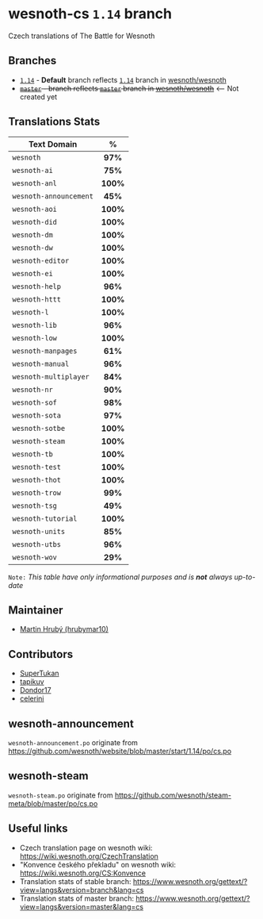 # wesnoth-cs `1.14` branch
Czech translations of The Battle for Wesnoth

## Branches
* [`1.14`](https://github.com/hrubymar10/wesnoth-cs/tree/1.14) - **Default** branch reflects [`1.14`](https://github.com/wesnoth/wesnoth/tree/1.14) branch in [wesnoth/wesnoth](https://github.com/wesnoth/wesnoth)
* ~~[`master`](https://github.com/hrubymar10/wesnoth-cs/tree/master) - branch reflects [`master`](https://github.com/wesnoth/wesnoth/tree/master) branch in [wesnoth/wesnoth](https://github.com/wesnoth/wesnoth)~~ <-- Not created yet

## Translations Stats
| Text Domain            | %        |
| ---------------------- |:--------:|
| `wesnoth`              | **97%**  |
| `wesnoth-ai`           | **75%**  |
| `wesnoth-anl`          | **100%** |
| `wesnoth-announcement` | **45%**  |
| `wesnoth-aoi`          | **100%** |
| `wesnoth-did`          | **100%** |
| `wesnoth-dm`           | **100%** |
| `wesnoth-dw`           | **100%** |
| `wesnoth-editor`       | **100%** |
| `wesnoth-ei`           | **100%** |
| `wesnoth-help`         | **96%**  |
| `wesnoth-httt`         | **100%** |
| `wesnoth-l`            | **100%** |
| `wesnoth-lib`          | **96%**  |
| `wesnoth-low`          | **100%** |
| `wesnoth-manpages`     | **61%**  |
| `wesnoth-manual`       | **96%**  |
| `wesnoth-multiplayer`  | **84%**  |
| `wesnoth-nr`           | **90%**  |
| `wesnoth-sof`          | **98%**  |
| `wesnoth-sota`         | **97%**  |
| `wesnoth-sotbe`        | **100%** |
| `wesnoth-steam`        | **100%** |
| `wesnoth-tb`           | **100%** |
| `wesnoth-test`         | **100%** |
| `wesnoth-thot`         | **100%** |
| `wesnoth-trow`         | **99%**  |
| `wesnoth-tsg`          | **49%**  |
| `wesnoth-tutorial`     | **100%** |
| `wesnoth-units`        | **85%**  |
| `wesnoth-utbs`         | **96%**  |
| `wesnoth-wov`          | **29%**  |

`Note:` *This table have only informational purposes and is **not** always up-to-date*

## Maintainer
* [Martin Hrubý (hrubymar10)](https://github.com/hrubymar10)

## Contributors
* [SuperTukan](https://github.com/SuperTukan)
* [tapikuv](https://github.com/tapikuv)
* [Dondor17](https://github.com/Dondor17)
* [celerini](https://github.com/celerini)

## wesnoth-announcement
`wesnoth-announcement.po` originate from https://github.com/wesnoth/website/blob/master/start/1.14/po/cs.po

## wesnoth-steam
`wesnoth-steam.po` originate from https://github.com/wesnoth/steam-meta/blob/master/po/cs.po

## Useful links
* Czech translation page on wesnoth wiki: https://wiki.wesnoth.org/CzechTranslation
* "Konvence českého překladu" on wesnoth wiki: https://wiki.wesnoth.org/CS:Konvence
* Translation stats of stable branch: https://www.wesnoth.org/gettext/?view=langs&version=branch&lang=cs
* Translation stats of master branch: https://www.wesnoth.org/gettext/?view=langs&version=master&lang=cs
